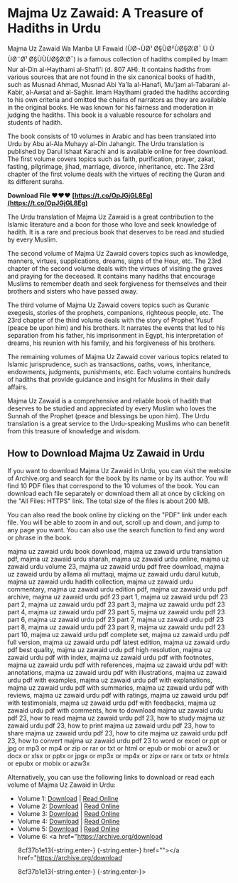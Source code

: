 
 
# Majma Uz Zawaid: A Treasure of Hadiths in Urdu
 
Majma Uz Zawaid Wa Manba Ul Fawaid (ÙØ¬ÙØ¹ Ø§ÙØ²ÙØ§Ø¦Ø¯ Ù ÙÙØ¨Ø¹ Ø§ÙÙÙØ§Ø¦Ø¯) is a famous collection of hadiths compiled by Imam Nur al-Din al-Haythami al-Shafi'i (d. 807 AH). It contains hadiths from various sources that are not found in the six canonical books of hadith, such as Musnad Ahmad, Musnad Abi Ya'la al-Hanafi, Mu'jam al-Tabarani al-Kabir, al-Awsat and al-Saghir. Imam Haythami graded the hadiths according to his own criteria and omitted the chains of narrators as they are available in the original books. He was known for his fairness and moderation in judging the hadiths. This book is a valuable resource for scholars and students of hadith.
 
The book consists of 10 volumes in Arabic and has been translated into Urdu by Abu al-Ala Muhayy al-Din Jahangir. The Urdu translation is published by Darul Ishaat Karachi and is available online for free download. The first volume covers topics such as faith, purification, prayer, zakat, fasting, pilgrimage, jihad, marriage, divorce, inheritance, etc. The 23rd chapter of the first volume deals with the virtues of reciting the Quran and its different surahs.
 
**Download File ❤❤❤ [https://t.co/OpJGjGL8Eg](https://t.co/OpJGjGL8Eg)**


 
The Urdu translation of Majma Uz Zawaid is a great contribution to the Islamic literature and a boon for those who love and seek knowledge of hadith. It is a rare and precious book that deserves to be read and studied by every Muslim.
  
The second volume of Majma Uz Zawaid covers topics such as knowledge, manners, virtues, supplications, dreams, signs of the Hour, etc. The 23rd chapter of the second volume deals with the virtues of visiting the graves and praying for the deceased. It contains many hadiths that encourage Muslims to remember death and seek forgiveness for themselves and their brothers and sisters who have passed away.
 
The third volume of Majma Uz Zawaid covers topics such as Quranic exegesis, stories of the prophets, companions, righteous people, etc. The 23rd chapter of the third volume deals with the story of Prophet Yusuf (peace be upon him) and his brothers. It narrates the events that led to his separation from his father, his imprisonment in Egypt, his interpretation of dreams, his reunion with his family, and his forgiveness of his brothers.
 
The remaining volumes of Majma Uz Zawaid cover various topics related to Islamic jurisprudence, such as transactions, oaths, vows, inheritance, endowments, judgments, punishments, etc. Each volume contains hundreds of hadiths that provide guidance and insight for Muslims in their daily affairs.
 
Majma Uz Zawaid is a comprehensive and reliable book of hadith that deserves to be studied and appreciated by every Muslim who loves the Sunnah of the Prophet (peace and blessings be upon him). The Urdu translation is a great service to the Urdu-speaking Muslims who can benefit from this treasure of knowledge and wisdom.
  
## How to Download Majma Uz Zawaid in Urdu
 
If you want to download Majma Uz Zawaid in Urdu, you can visit the website of Archive.org and search for the book by its name or by its author. You will find 10 PDF files that correspond to the 10 volumes of the book. You can download each file separately or download them all at once by clicking on the "All Files: HTTPS" link. The total size of the files is about 200 MB.
 
You can also read the book online by clicking on the "PDF" link under each file. You will be able to zoom in and out, scroll up and down, and jump to any page you want. You can also use the search function to find any word or phrase in the book.
 
majma uz zawaid urdu book download,  majma uz zawaid urdu translation pdf,  majma uz zawaid urdu sharah,  majma uz zawaid urdu online,  majma uz zawaid urdu volume 23,  majma uz zawaid urdu pdf free download,  majma uz zawaid urdu by allama ali muttaqi,  majma uz zawaid urdu darul kutub,  majma uz zawaid urdu hadith collection,  majma uz zawaid urdu commentary,  majma uz zawaid urdu edition pdf,  majma uz zawaid urdu pdf archive,  majma uz zawaid urdu pdf 23 part 1,  majma uz zawaid urdu pdf 23 part 2,  majma uz zawaid urdu pdf 23 part 3,  majma uz zawaid urdu pdf 23 part 4,  majma uz zawaid urdu pdf 23 part 5,  majma uz zawaid urdu pdf 23 part 6,  majma uz zawaid urdu pdf 23 part 7,  majma uz zawaid urdu pdf 23 part 8,  majma uz zawaid urdu pdf 23 part 9,  majma uz zawaid urdu pdf 23 part 10,  majma uz zawaid urdu pdf complete set,  majma uz zawaid urdu pdf full version,  majma uz zawaid urdu pdf latest edition,  majma uz zawaid urdu pdf best quality,  majma uz zawaid urdu pdf high resolution,  majma uz zawaid urdu pdf with index,  majma uz zawaid urdu pdf with footnotes,  majma uz zawaid urdu pdf with references,  majma uz zawaid urdu pdf with annotations,  majma uz zawaid urdu pdf with illustrations,  majma uz zawaid urdu pdf with examples,  majma uz zawaid urdu pdf with explanations,  majma uz zawaid urdu pdf with summaries,  majma uz zawaid urdu pdf with reviews,  majma uz zawaid urdu pdf with ratings,  majma uz zawaid urdu pdf with testimonials,  majma uz zawaid urdu pdf with feedbacks,  majma uz zawaid urdu pdf with comments,  how to download majma uz zawaid urdu pdf 23,  how to read majma uz zawaid urdu pdf 23,  how to study majma uz zawaid urdu pdf 23,  how to print majma uz zawaid urdu pdf 23,  how to share majma uz zawaid urdu pdf 23,  how to cite majma uz zawaid urdu pdf 23,  how to convert majma uz zawaid urdu pdf 23 to word or excel or ppt or jpg or mp3 or mp4 or zip or rar or txt or html or epub or mobi or azw3 or docx or xlsx or pptx or jpgx or mp3x or mp4x or zipx or rarx or txtx or htmlx or epubx or mobix or azw3x
 
Alternatively, you can use the following links to download or read each volume of Majma Uz Zawaid in Urdu:
 
- Volume 1: [Download](https://archive.org/download/MajmaUzZawaidWaManbeUlFawaid_Jild1/Majma%20Uz%20Zawaid%20Wa%20Manba%20Ul%20Fawaid%20Jild%201.pdf) | [Read Online](https://archive.org/stream/MajmaUzZawaidWaManbeUlFawaid_Jild1/Majma%20Uz%20Zawaid%20Wa%20Manba%20Ul%20Fawaid%20Jild%201#page/n0/mode/2up)
- Volume 2: [Download](https://archive.org/download/MajmaUzZawaidWaManbeUlFawaid_Jild2/Majma%20Uz%20Zawaid%20Wa%20Manba%20Ul%20Fawaid%20Jild%202.pdf) | [Read Online](https://archive.org/stream/MajmaUzZawaidWaManbeUlFawaid_Jild2/Majma%20Uz%20Zawaid%20Wa%20Manba%20Ul%20Fawaid%20Jild%202#page/n0/mode/2up)
- Volume 3: [Download](https://archive.org/download/MajmaUzZawaidWaManbeUlFawaid_Jild3/Majma%20Uz%20Zawaid%20Wa%20Manba%20Ul%20Fawaid%20Jild%203.pdf) | [Read Online](https://archive.org/stream/MajmaUzZawaidWaManbeUlFawaid_Jild3/Majma%20Uz%20Zawaid%20Wa%20Manba%20Ul%20Fawaid%20Jild%203#page/n0/mode/2up)
- Volume 4: [Download](https://archive.org/download/MajmaUzZawaidWaManbeUlFawaid_Jild4/Majma%20Uz%20Zawaid%20Wa%20Manba%20Ul%20Fawaid%20Jild%204.pdf) | [Read Online](https://archive.org/stream/MajmaUzZawaidWaManbeUlFawaid_Jild4/Majma%20Uz%20Zawaid%20Wa%20Manba%20Ul%20Fawaid%20Jild%204#page/n0/mode/2up)
- Volume 5: [Download](https://archive.org/download/MajmaUzZawaidWaManbeUlFawaid_Jild5/Majma%20Uz%20Zawaid%20Wa%20Manba%20Ul%20Fawaid%20Jild%205.pdf) | [Read Online](https://archive.org/stream/MajmaUzZawaidWaManbeUlFawaid_Jild5/Majma%20Uz%20Zawaid%20Wa%20Manba%20Ul%20Fawaid%20Jild%205#page/n0/mode/2up)
- Volume 6: <a href="https://archive.org/download</p> 8cf37b1e13{-string.enter-}
{-string.enter-} href=""></a href="https://archive.org/download</p> 8cf37b1e13{-string.enter-}
{-string.enter-}>